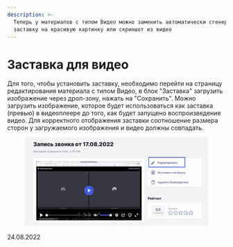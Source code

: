 ```yaml
---
description: >-
  Теперь у материалов с типом Видео можно заменить автоматически сгенерированную
  заставку на красивую картинку или скриншот из видео
---
```


# Заставка для видео

Для того, чтобы установить заставку, необходимо перейти на страницу редактирования материала с типом Видео, в блок "Заставка" загрузить изображение через дроп-зону, нажать на "Сохранить". Можно загрузить изображение, которое будет использоваться как заставка (превью) в видеоплеере до того, как будет запущено воспроизведение видео. Для корректного отображения заставки соотношение размера сторон у загружаемого изображения и видео должны совпадать.

<figure><img src="../../.gitbook/assets/Гифка с Gifius.ru-17 (1).gif" alt=""><figcaption></figcaption></figure>

24.08.2022
